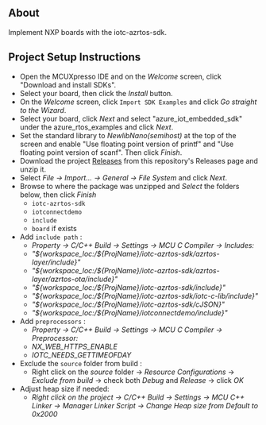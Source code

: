 ## About
Implement NXP boards with the iotc-azrtos-sdk.

## Project Setup Instructions
* Open the MCUXpresso IDE and on the *Welcome* screen, click "Download and install SDKs".
* Select your board, then click the *Install* button.
* On the *Welcome* screen, click ```Import SDK Examples``` and click *Go straight to the Wizard*.
* Select your board, click *Next* and select "azure_iot_embedded_sdk" under the azure_rtos_examples and click *Next*.
* Set the standard library to *NewlibNano(semihost)* at the top of the screen and enable "Use floating point version of printf" and "Use floating point version of scanf". Then click *Finish*.
* Download the project [Releases](https://github.com/avnet-iotconnect/iotc-azurertos-sdk/releases) from this repository's Releases page and unzip it.
* Select *File -> Import... -> General -> File System* and click *Next*.
* Browse to where the package was unzipped and *Select* the folders below, then click *Finish*
	* ```iotc-azrtos-sdk```
	* ```iotconnectdemo```
	* ```include```
	* ```board``` if exists
* Add ```include path``` :
	* *Property -> C/C++ Build -> Settings -> MCU C Compiler -> Includes:*
	* *"${workspace_loc:/${ProjName}/iotc-azrtos-sdk/azrtos-layer/include}"*
	* *"${workspace_loc:/${ProjName}/iotc-azrtos-sdk/azrtos-layer/azrtos-ota/include}"*
	* *"${workspace_loc:/${ProjName}/iotc-azrtos-sdk/include}"*
	* *"${workspace_loc:/${ProjName}/iotc-azrtos-sdk/iotc-c-lib/include}"*
	* *"${workspace_loc:/${ProjName}/iotc-azrtos-sdk/cJSON}"*
	* *"${workspace_loc:/${ProjName}/iotconnectdemo/include}"*
* Add ```preprocessors``` :
	* *Property -> C/C++ Build -> Settings -> MCU C Compiler -> Preprocessor:*
	* *NX_WEB_HTTPS_ENABLE*
	* *IOTC_NEEDS_GETTIMEOFDAY*
* Exclude the ```source``` folder from build :
	* Right click on the *source* folder -> *Resource Configurations* -> *Exclude from build* -> check both *Debug* and *Release* -> click *OK*
* Adjust heap size if needed:
	* *Right click on the project -> C/C++ Build -> Settings -> MCU C++ Linker -> Manager Linker Script -> Change Heap size from Default to 0x2000*

	
	
	
	

